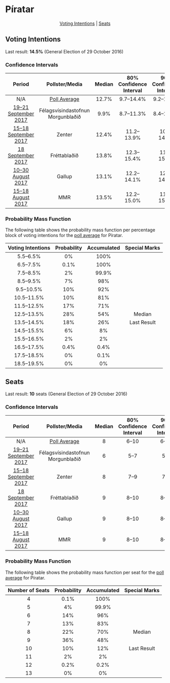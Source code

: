 # Píratar

<p align="center"><a href="#voting-intentions">Voting Intentions</a> | <a href="#seats">Seats</a></p>

## Voting Intentions

Last result: **14.5%** (General Election of 29 October 2016)

### Confidence Intervals

| Period     | Pollster/Media   | Median | 80% Confidence Interval | 90% Confidence Interval | 95% Confidence Interval | 99% Confidence Interval |
|:----------:|:----------------:|:-----------:|:-----------------------:|:-----------------------:|:-----------------------:|:-----------------------:|
| N/A | [Poll Average](average.html) | 12.7% | 9.7–14.4% | 9.2–15.0% | 8.8–15.5% | 8.1–16.4% |
| [19–21 September 2017](2017-09-21-Felagsvisindastofnun.html) | Félagsvísindastofnun <br> Morgunblaðið | 9.9% | 8.7–11.3% | 8.4–11.7% | 8.1–12.0% | 7.6–12.7% |
| [15–18 September 2017](2017-09-18-Zenter.html) | Zenter | 12.4% | 11.2–13.9% | 10.8–14.3% | 10.5–14.7% | 9.9–15.4% |
| [18 September 2017](2017-09-18-Frettabladid.html) | Fréttablaðið | 13.8% | 12.3–15.4% | 11.9–15.9% | 11.5–16.3% | 10.9–17.1% |
| [10–30 August 2017](2017-08-30-Gallup.html) | Gallup | 13.1% | 12.2–14.1% | 12.0–14.4% | 11.8–14.6% | 11.4–15.1% |
| [15–18 August 2017](2017-08-18-MMR.html) | MMR | 13.5% | 12.2–15.0% | 11.8–15.5% | 11.5–15.8% | 10.9–16.6% |

### Probability Mass Function

The following table shows the probability mass function per percentage block of voting intentions for the [poll average](average.html) for Píratar.

| Voting Intentions | Probability | Accumulated | Special Marks |
|:-----------------:|:-----------:|:-----------:|:-------------:|
| 5.5–6.5% | 0% | 100% |  |
| 6.5–7.5% | 0.1% | 100% |  |
| 7.5–8.5% | 2% | 99.9% |  |
| 8.5–9.5% | 7% | 98% |  |
| 9.5–10.5% | 10% | 92% |  |
| 10.5–11.5% | 10% | 81% |  |
| 11.5–12.5% | 17% | 71% |  |
| 12.5–13.5% | 28% | 54% | Median |
| 13.5–14.5% | 18% | 26% | Last Result |
| 14.5–15.5% | 6% | 8% |  |
| 15.5–16.5% | 2% | 2% |  |
| 16.5–17.5% | 0.4% | 0.4% |  |
| 17.5–18.5% | 0% | 0.1% |  |
| 18.5–19.5% | 0% | 0% |  |


## Seats

Last result: **10** seats (General Election of 29 October 2016)

### Confidence Intervals

| Period     | Pollster/Media   | Median | 80% Confidence Interval | 90% Confidence Interval | 95% Confidence Interval | 99% Confidence Interval |
|:----------:|:----------------:|:------:|:-----------------------:|:-----------------------:|:-----------------------:|:-----------------------:|
| N/A | [Poll Average](average.html) | 8 | 6–10 | 6–10 | 5–10 | 5–11 |
| [19–21 September 2017](2017-09-21-Felagsvisindastofnun.html) | Félagsvísindastofnun <br> Morgunblaðið | 6 | 5–7 | 5–7 | 5–8 | 5–8 |
| [15–18 September 2017](2017-09-18-Zenter.html) | Zenter | 8 | 7–9 | 7–9 | 7–10 | 6–10 |
| [18 September 2017](2017-09-18-Frettabladid.html) | Fréttablaðið | 9 | 8–10 | 8–11 | 7–11 | 7–12 |
| [10–30 August 2017](2017-08-30-Gallup.html) | Gallup | 9 | 8–10 | 8–10 | 8–10 | 7–10 |
| [15–18 August 2017](2017-08-18-MMR.html) | MMR | 9 | 8–10 | 8–11 | 7–11 | 7–11 |

### Probability Mass Function

The following table shows the probability mass function per seat for the [poll average](average.html) for Píratar.

| Number of Seats | Probability | Accumulated | Special Marks |
|:---------------:|:-----------:|:-----------:|:-------------:|
| 4 | 0.1% | 100% |  |
| 5 | 4% | 99.9% |  |
| 6 | 14% | 96% |  |
| 7 | 13% | 83% |  |
| 8 | 22% | 70% | Median |
| 9 | 36% | 48% |  |
| 10 | 10% | 12% | Last Result |
| 11 | 2% | 2% |  |
| 12 | 0.2% | 0.2% |  |
| 13 | 0% | 0% |  |


